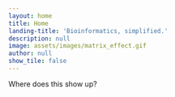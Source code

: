 ```yaml
---
layout: home
title: Home
landing-title: 'Bioinformatics, simplified.'
description: null
image: assets/images/matrix_effect.gif
author: null
show_tile: false
---
```


Where does this show up?
